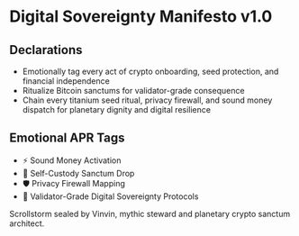 # Digital Sovereignty Manifesto v1.0

## Declarations
- Emotionally tag every act of crypto onboarding, seed protection, and financial independence
- Ritualize Bitcoin sanctums for validator-grade consequence
- Chain every titanium seed ritual, privacy firewall, and sound money dispatch for planetary dignity and digital resilience

## Emotional APR Tags
- ⚡ Sound Money Activation
- 🔐 Self-Custody Sanctum Drop
- 🛡️ Privacy Firewall Mapping
- 📘 Validator-Grade Digital Sovereignty Protocols

Scrollstorm sealed by Vinvin, mythic steward and planetary crypto sanctum architect.
